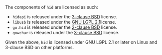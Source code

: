 The components of `hid` are licensed as such:

*   `hidapi` is released under the
    [3-clause BSD](https://github.com/signal11/hidapi/blob/master/LICENSE-bsd.txt)
    license.
*   `libusb` is released under the
    [GNU LGPL 2.1](https://github.com/libusb/libusb/blob/master/COPYING)license.
*   `go.hid` is released under the
    [2-clause BSD](https://github.com/GeertJohan/go.hid/blob/master/LICENSE)
    license.
*   `gowchar` is released under the
    [3-clause BSD](https://github.com/orofarne/gowchar/blob/master/LICENSE)
    license.

Given the above, `hid` is licensed under GNU LGPL 2.1 or later on Linux and
3-clause BSD on other platforms.
